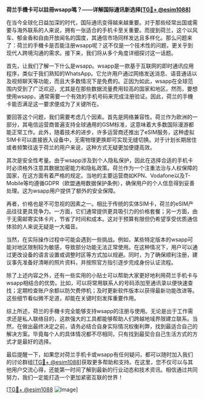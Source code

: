 **荷兰手機卡可以註冊wsapp嗎？——详解国际通讯新选择[[TG💪+ @esim1088](https://t.me/s/esim1088)]**

在当今全球化日益加深的时代，国际通讯变得越来越重要。对于那些经常出国或需要与海外联系的人来说，拥有一张适合的手机卡至关重要。而提到荷兰，这个以风车、郁金香和自由开放闻名的国度，其通信市场同样发达且多样化。那么问题来了：荷兰的手機卡是否能注册wsapp呢？这不仅是一个技术性的问题，更关乎到现代人跨境沟通的需求。接下来，我们将从多个角度详细探讨这一话题。

首先，让我们了解一下什么是wsapp。wsapp是一款基于互联网的即时通讯应用程序，类似于我们熟知的WhatsApp。它允许用户通过网络发送消息、语音通话以及视频聊天等功能，而且大多数情况下是免费的。正因为如此，wsapp在全球范围内受到了广泛欢迎，尤其是在那些数据流量费用较高的国家和地区。然而，要想使用wsapp，通常需要一个有效的手机号码来完成注册验证。因此，荷兰的手機卡能否满足这一要求便成为了关键所在。

要回答这个问题，我们需要考虑几个因素。首先是网络兼容性。荷兰作为欧洲的一部分，其电信运营商普遍支持全球通用的GSM标准，这意味着大多数国际漫游都能正常工作。此外，随着技术的进步，许多运营商还推出了eSIM服务，这种虚拟SIM卡可以直接嵌入设备中，无需物理更换即可实现无缝切换。对于计划长期居住或者频繁往返于荷兰的用户来说，这种方式无疑更加便捷高效。

其次是安全性考量。由于wsapp涉及到个人隐私保护，因此在选择合适的手机卡时必须格外注意其数据加密能力和隐私政策。荷兰作为一个注重法治与人权保障的国家，在这方面有着严格的规定。当地的主要运营商如KPN、Vodafone以及T-Mobile等均遵循GDPR（欧盟通用数据保护条例），确保用户的个人信息得到妥善处理。这为wsapp用户提供了额外的安全保障。

再者，价格也是不可忽视的因素之一。相比于传统的实体SIM卡，荷兰的eSIM产品往往更具竞争力。一方面，它们通常提供更具吸引力的价格套餐；另一方面，由于无需邮寄实体卡片，节省了时间和成本。这对于预算有限但仍希望享受优质通信体验的人来说无疑是一大福音。

当然，在实际操作过程中可能会遇到一些挑战。例如，某些特定版本的wsapp可能对地区限制较为敏感，导致部分功能无法正常使用。在这种情况下，用户可以通过更改设备的语言设置或调整时区等方式加以规避。同时，为了确保顺利注册，建议事先准备好清晰的照片资料，并按照官方指引逐步完成身份认证流程。

除了上述内容之外，还有一些实用的小贴士可以帮助大家更好地利用荷兰手机卡与wsapp相结合的优势。比如，可以将常用联系人的号码添加至通讯录以便快速查找；定期检查账户余额以防欠费停机；及时更新软件版本以获得最新功能改进等。这些细节看似微不足道，却能在关键时刻发挥重要作用。

综上所述，荷兰的手機卡完全能够支持wsapp的注册与使用。无论是出于工作需求还是私人联络目的，这款强大的工具都能够帮助人们跨越地域界限建立联系。当然，在做出最终决定之前，请务必结合自身实际情况权衡利弊，找到最适合自己的解决方案。毕竟每个人的具体情况都不尽相同，只有找到最契合自己生活方式的方式才是最好的选择。

最后提醒一下，如果您对荷兰手机卡或wsapp有任何疑问，都可以随时加入我们的讨论群组[[TG💪+ @esim1088](https://t.me/s/esim1088)]获取更多帮助和支持。在这里，您不仅可以与其他用户交流心得，还能第一时间了解到最新的行业动态和技术资讯。相信通过共同努力，我们一定能打造一个更加紧密互联的世界！

[[TG💪+ @esim1088](https://t.me/s/esim1088) ![Image](https://i.postimg.cc/4NQfJmqS/Snipaste-2025-05-13-00-14-12.png)]